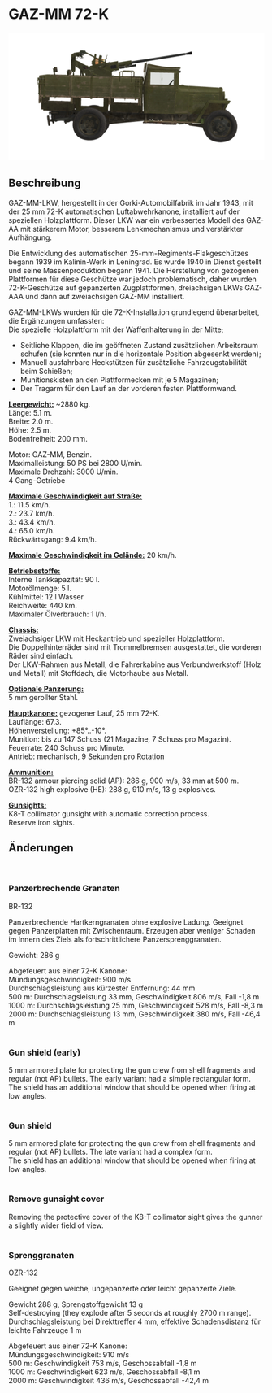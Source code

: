 # GAZ-MM 72-K  
  
![_gaz-mm-72k](../images/_gaz-mm-72k.png)  
  
## Beschreibung  
  
GAZ-MM-LKW, hergestellt in der Gorki-Automobilfabrik im Jahr 1943, mit der 25 mm 72-K automatischen Luftabwehrkanone, installiert auf der speziellen Holzplattform. Dieser LKW war ein verbessertes Modell des GAZ-AA mit stärkerem Motor, besserem Lenkmechanismus und verstärkter Aufhängung.  
  
Die Entwicklung des automatischen 25-mm-Regiments-Flakgeschützes begann 1939 im Kalinin-Werk in Leningrad. Es wurde 1940 in Dienst gestellt und seine Massenproduktion begann 1941. Die Herstellung von gezogenen Plattformen für diese Geschütze war jedoch problematisch, daher wurden 72-K-Geschütze auf gepanzerten Zugplattformen, dreiachsigen LKWs GAZ-AAA und dann auf zweiachsigen GAZ-MM installiert.  
  
GAZ-MM-LKWs wurden für die 72-K-Installation grundlegend überarbeitet, die Ergänzungen umfassten:  
 Die spezielle Holzplattform mit der Waffenhalterung in der Mitte;  
- Seitliche Klappen, die im geöffneten Zustand zusätzlichen Arbeitsraum schufen (sie konnten nur in die horizontale Position abgesenkt werden);  
- Manuell ausfahrbare Heckstützen für zusätzliche Fahrzeugstabilität beim Schießen;  
- Munitionskisten an den Plattformecken mit je 5 Magazinen;  
- Der Tragarm für den Lauf an der vorderen festen Plattformwand.  
  
<b><u>Leergewicht:</u></b> ~2880 kg.  
Länge: 5.1 m.  
Breite: 2.0 m.  
Höhe: 2.5 m.  
Bodenfreiheit: 200 mm.  
  
Motor: GAZ-MM, Benzin.  
Maximalleistung: 50 PS bei 2800 U/min.  
Maximale Drehzahl: 3000 U/min.  
4 Gang-Getriebe  
  
<b><u>Maximale Geschwindigkeit auf Straße:</u></b>  
1.: 11.5 km/h.  
2.: 23.7 km/h.  
3.: 43.4 km/h.  
4.: 65.0 km/h.  
Rückwärtsgang: 9.4 km/h.  
  
<b><u>Maximale Geschwindigkeit im Gelände:</u></b> 20 km/h.  
  
<b><u>Betriebsstoffe:</u></b>  
Interne Tankkapazität: 90 l.  
Motorölmenge: 5 l.  
Kühlmittel: 12 l Wasser  
Reichweite: 440 km.  
Maximaler Ölverbrauch: 1 l/h.  
  
<b><u>Chassis:</u></b>  
Zweiachsiger LKW mit Heckantrieb und spezieller Holzplattform.  
Die Doppelhinterräder sind mit Trommelbremsen ausgestattet, die vorderen Räder sind einfach.  
Der LKW-Rahmen aus Metall, die Fahrerkabine aus Verbundwerkstoff (Holz und Metall) mit Stoffdach, die Motorhaube aus Metall.  
  
<b><u>Optionale Panzerung:</u></b>  
5 mm gerollter Stahl.  
  
<b><u>Hauptkanone:</u></b> gezogener Lauf, 25 mm 72-K.  
Lauflänge: 67.3.  
Höhenverstellung: +85°..-10°.  
Munition: bis zu 147 Schuss (21 Magazine, 7 Schuss pro Magazin).  
Feuerrate: 240 Schuss pro Minute.  
Antrieb: mechanisch, 9 Sekunden pro Rotation  
  
<b><u>Ammunition: </u></b>  
BR-132 armour piercing solid (AP): 286 g, 900 m/s, 33 mm at 500 m.  
OZR-132 high explosive (HE): 288 g, 910 m/s, 13 g explosives.  
  
<b><u>Gunsights:</u></b>  
K8-T collimator gunsight with automatic correction process.  
Reserve iron sights.  
  
  
## Änderungen  
  ﻿
  
### Panzerbrechende Granaten  
  
BR-132  
  
Panzerbrechende Hartkerngranaten ohne explosive Ladung. Geeignet gegen Panzerplatten mit Zwischenraum. Erzeugen aber weniger Schaden im Innern des Ziels als fortschrittlichere Panzersprenggranaten.  
  
Gewicht: 286 g  
  
Abgefeuert aus einer 72-K Kanone:  
Mündungsgeschwindigkeit: 900 m/s   
Durchschlagsleistung aus kürzester Entfernung: 44 mm  
500 m: Durchschlagsleistung 33 mm, Geschwindigkeit 806 m/s, Fall -1,8 m  
1000 m: Durchschlagsleistung 25 mm, Geschwindigkeit 528 m/s, Fall -8,3 m  
2000 m: Durchschlagsleistung 13 mm, Geschwindigkeit 380 m/s, Fall -46,4 m  
  ﻿
  
### Gun shield (early)  
  
5 mm armored plate for protecting the gun crew from shell fragments and regular (not AP) bullets. The early variant had a simple rectangular form.  
The shield has an additional window that should be opened when firing at low angles.  
  ﻿
  
### Gun shield  
  
5 mm armored plate for protecting the gun crew from shell fragments and regular (not AP) bullets. The late variant had a complex form.  
The shield has an additional window that should be opened when firing at low angles.  
  ﻿
  
### Remove gunsight cover  
  
Removing the protective cover of the K8-T collimator sight gives the gunner a slightly wider field of view.  
  ﻿
  
### Sprenggranaten  
  
OZR-132  
  
Geeignet gegen weiche, ungepanzerte oder leicht gepanzerte Ziele.  
  
Gewicht 288 g, Sprengstoffgewicht 13 g  
Self-destroying (they explode after 5 seconds at roughly 2700 m range).  
Durchschlagsleistung bei Direkttreffer 4 mm, effektive Schadensdistanz für leichte Fahrzeuge 1 m  
  
Abgefeuert aus einer 72-K Kanone:  
Mündungsgeschwindigkeit: 910 m/s  
500 m: Geschwindigkeit 753 m/s, Geschossabfall -1,8 m  
1000 m: Geschwindigkeit 623 m/s, Geschossabfall -8,1 m  
2000 m: Geschwindigkeit 436 m/s, Geschossabfall -42,4 m  
